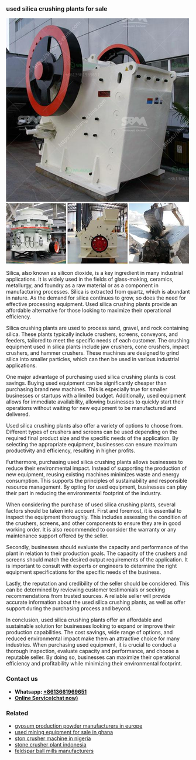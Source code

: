<h3>used silica crushing plants for sale</h3><img src='1708332347.jpg' alt=''><p>Silica, also known as silicon dioxide, is a key ingredient in many industrial applications. It is widely used in the fields of glass-making, ceramics, metallurgy, and foundry as a raw material or as a component in manufacturing processes. Silica is extracted from quartz, which is abundant in nature. As the demand for silica continues to grow, so does the need for effective processing equipment. Used silica crushing plants provide an affordable alternative for those looking to maximize their operational efficiency.</p><p>Silica crushing plants are used to process sand, gravel, and rock containing silica. These plants typically include crushers, screens, conveyors, and feeders, tailored to meet the specific needs of each customer. The crushing equipment used in silica plants include jaw crushers, cone crushers, impact crushers, and hammer crushers. These machines are designed to grind silica into smaller particles, which can then be used in various industrial applications.</p><p>One major advantage of purchasing used silica crushing plants is cost savings. Buying used equipment can be significantly cheaper than purchasing brand new machines. This is especially true for smaller businesses or startups with a limited budget. Additionally, used equipment allows for immediate availability, allowing businesses to quickly start their operations without waiting for new equipment to be manufactured and delivered.</p><p>Used silica crushing plants also offer a variety of options to choose from. Different types of crushers and screens can be used depending on the required final product size and the specific needs of the application. By selecting the appropriate equipment, businesses can ensure maximum productivity and efficiency, resulting in higher profits.</p><p>Furthermore, purchasing used silica crushing plants allows businesses to reduce their environmental impact. Instead of supporting the production of new equipment, reusing existing machines minimizes waste and energy consumption. This supports the principles of sustainability and responsible resource management. By opting for used equipment, businesses can play their part in reducing the environmental footprint of the industry.</p><p>When considering the purchase of used silica crushing plants, several factors should be taken into account. First and foremost, it is essential to inspect the equipment thoroughly. This includes assessing the condition of the crushers, screens, and other components to ensure they are in good working order. It is also recommended to consider the warranty or any maintenance support offered by the seller.</p><p>Secondly, businesses should evaluate the capacity and performance of the plant in relation to their production goals. The capacity of the crushers and screens should match the desired output requirements of the application. It is important to consult with experts or engineers to determine the right equipment specifications for the specific needs of the business.</p><p>Lastly, the reputation and credibility of the seller should be considered. This can be determined by reviewing customer testimonials or seeking recommendations from trusted sources. A reliable seller will provide accurate information about the used silica crushing plants, as well as offer support during the purchasing process and beyond.</p><p>In conclusion, used silica crushing plants offer an affordable and sustainable solution for businesses looking to expand or improve their production capabilities. The cost savings, wide range of options, and reduced environmental impact make them an attractive choice for many industries. When purchasing used equipment, it is crucial to conduct a thorough inspection, evaluate capacity and performance, and choose a reputable seller. By doing so, businesses can maximize their operational efficiency and profitability while minimizing their environmental footprint.</p><h3>Contact us</h3><ul><li><strong>Whatsapp:&nbsp;<a href="https://wa.me/8613661969651">+8613661969651</a></strong></li><li><a href="https://swt.shibang-china.com/?git&amp;zhl&amp;used silica crushing plants for sale"><strong>Online Service(chat now)</strong></a></li></ul><h3>Related</h3><ul><li><a href='gypsum production powder manufacturers in europe.md'>gypsum production powder manufacturers in europe</a></li><li><a href='used mining equipment for sale in ghana.md'>used mining equipment for sale in ghana</a></li><li><a href='ston crusher machine in nigeria.md'>ston crusher machine in nigeria</a></li><li><a href='stone crusher plant indonesia.md'>stone crusher plant indonesia</a></li><li><a href='feldspar ball mills manufacturers.md'>feldspar ball mills manufacturers</a></li></ul>
